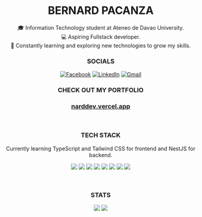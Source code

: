 <h1  align='center' style='font-weight:bold;'>BERNARD PACANZA</h1>

<div align='center'>
🎓 Information Technology student at Ateneo de Davao University.<br>💻 Aspiring Fullstack developer.<br>🌱 Constantly learning and exploring new technologies to grow my skills.
</div>

<div align='center'> 
  <h3>SOCIALS</h3>
  
[![Facebook](https://img.shields.io/badge/Facebook-%231877F2?style=for-the-badge&logo=facebook&logoColor=white)](https://facebook.com/pacanza.bernard)
[![LinkedIn](https://img.shields.io/badge/LinkedIn-%230077B5?style=for-the-badge&logo=linkedin&logoColor=white)](https://linkedin.com/in/bernardpacanza4884)
[![Gmail](https://img.shields.io/badge/Gmail-D14836?style=for-the-badge&logo=gmail&logoColor=white)](mailto:pacanza.berns4884@gmail.com)

</div>

<div align="center">
<h3>CHECK OUT MY PORTFOLIO</h3>
<h3><a href="https://narddev.vercel.app" target="_blank">narddev.vercel.app</a></h3>
</div>

<br />

<h3 align='center'>TECH STACK</h3>
<p align='center'>
  Currently learning TypeScript and Tailwind CSS for frontend and NestJS for backend.  
</p>

<p align='center'>
  <img src="https://img.shields.io/badge/html5-%23E34F26.svg?style=for-the-badge&logo=html5&logoColor=white"/>
  <img src="https://img.shields.io/badge/css3-%231572B6.svg?style=for-the-badge&logo=css3&logoColor=white"/>
  <img src="https://img.shields.io/badge/react-%2320232a.svg?style=for-the-badge&logo=react&logoColor=%2361DAFB"/>
  <img src="https://img.shields.io/badge/javascript-%23323330.svg?style=for-the-badge&logo=javascript&logoColor=%23F7DF1E"/>
  <img src="https://img.shields.io/badge/typescript-%23007ACC.svg?style=for-the-badge&logo=typescript&logoColor=white"/>
  <img src="https://img.shields.io/badge/nestjs-%23E0234E.svg?style=for-the-badge&logo=nestjs&logoColor=white"/>
  <img src="https://img.shields.io/badge/git-%23F05033.svg?style=for-the-badge&logo=git&logoColor=white"/>
  <img src="https://img.shields.io/badge/mysql-4479A1.svg?style=for-the-badge&logo=mysql&logoColor=white"/>
</p>

<br />
<div align="center">
  <h3>STATS</h3>
    <img src="https://nirzak-streak-stats.vercel.app/?user=hyakumachi&theme=blue_navy&hide_border=true"/>
    <img src="https://github-readme-stats.vercel.app/api/top-langs/?username=hyakumachi&theme=blue_navy&hide_border=true&include_all_commits=false&count_private=false&layout=compact" />
</div>


